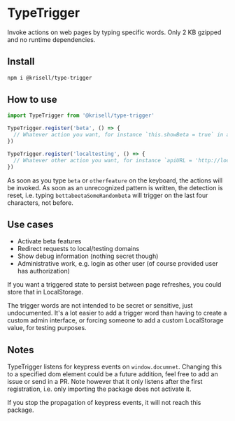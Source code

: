 # TypeTrigger
Invoke actions on web pages by typing specific words. Only 2 KB gzipped and no runtime dependencies.

## Install
```bash
npm i @krisell/type-trigger
```

## How to use
```js
import TypeTrigger from '@krisell/type-trigger'

TypeTrigger.register('beta', () => {
  // Whatever action you want, for instance `this.showBeta = true` in a Vue app
})

TypeTrigger.register('localtesting', () => {
  // Whatever other action you want, for instance `apiURL = 'http://localhost:5000'`
})
```

As soon as you type `beta` or `otherfeature` on the keyboard, the actions will be invoked.
As soon as an unrecognized pattern is written, the detection is reset, i.e. typing `bettabeetaSomeRandombeta` will trigger on the last four characters, not before.

## Use cases
 * Activate beta features
 * Redirect requests to local/testing domains
 * Show debug information (nothing secret though)
 * Administrative work, e.g. login as other user (of course provided user has authorization)

If you want a triggered state to persist between page refreshes, you could store that in LocalStorage.

The trigger words are not intended to be secret or sensitive, just undocumented. It's a lot easier to add a trigger word than having to create a custom admin interface, or forcing someone to add a custom LocalStorage value, for testing purposes.

## Notes
TypeTrigger listens for keypress events on `window.documnet`. Changing this to a specified dom element could be a future addition, feel free to add an issue or send in a PR. Note however that it only listens after the first registration, i.e. only importing the package does not activate it.

If you stop the propagation of keypress events, it will not reach this package.
